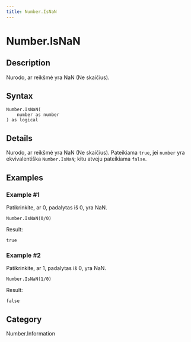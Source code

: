 ```yaml
---
title: Number.IsNaN
---
```


# Number.IsNaN


## Description

Nurodo, ar reikšmė yra NaN (Ne skaičius).


## Syntax

```powerquery
Number.IsNaN(
    number as number
) as logical
```


## Details

Nurodo, ar reikšmė yra NaN (Ne skaičius). Pateikiama <code>true</code>, jei <code>number</code> yra ekvivalentiška <code>Number.IsNaN</code>; kitu atveju pateikiama <code>false</code>.


## Examples

### Example #1 
Patikrinkite, ar 0, padalytas iš 0, yra NaN.
```powerquery
Number.IsNaN(0/0)
```

Result: 
```powerquery
true
```


### Example #2 
Patikrinkite, ar 1, padalytas iš 0, yra NaN.
```powerquery
Number.IsNaN(1/0)
```

Result: 
```powerquery
false
```




## Category
Number.Information
